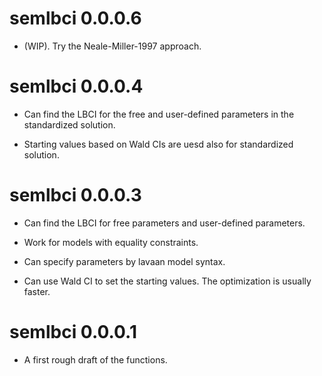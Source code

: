 # semlbci 0.0.0.6

* (WIP). Try the Neale-Miller-1997 approach.

# semlbci 0.0.0.4

* Can find the LBCI for the free and user-defined parameters in the standardized solution.

* Starting values based on Wald CIs are uesd also for standardized solution.

# semlbci 0.0.0.3

* Can find the LBCI for free parameters and user-defined parameters.

* Work for models with equality constraints.

* Can specify parameters by lavaan model syntax.

* Can use Wald CI to set the starting values. The optimization is usually faster.

# semlbci 0.0.0.1

* A first rough draft of the functions.
